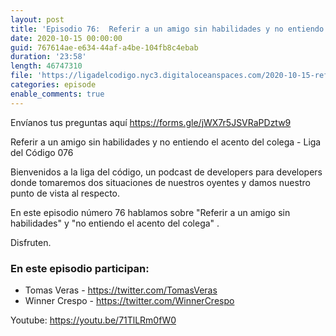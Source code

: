 ```yaml
---
layout: post
title: 'Episodio 76:  Referir a un amigo sin habilidades y no entiendo el acento del colega'
date: 2020-10-15 00:00:00
guid: 767614ae-e634-44af-a4be-104fb8c4ebab
duration: '23:58'
length: 46747310
file: 'https://ligadelcodigo.nyc3.digitaloceanspaces.com/2020-10-15-referir-un-amigo-no-entiendo-al-colega.mp3'
categories: episode
enable_comments: true
---
```


Envíanos tus preguntas aquí https://forms.gle/jWX7r5JSVRaPDztw9

Referir a un amigo sin habilidades y no entiendo el acento del colega  -  Liga del Código 076

Bienvenidos a la liga del código, un podcast de developers para developers donde tomaremos dos situaciones de nuestros oyentes y damos nuestro punto de vista al respecto.

En este episodio número 76 hablamos sobre "Referir a un amigo sin habilidades" y "no entiendo el acento del colega" .

Disfruten.

### En este episodio participan:

- Tomas Veras - https://twitter.com/TomasVeras
- Winner Crespo - https://twitter.com/WinnerCrespo

Youtube: https://youtu.be/71TlLRm0fW0
